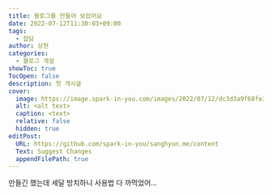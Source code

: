 ```yaml
---
title: 블로그를 만들어 보았어요
date: 2022-07-12T11:30:03+09:00
tags:
  - 잡담
author: 상현
categories:
  - 블로그 개설
showToc: true
TocOpen: false
description: 첫 개시글
cover:
  image: https://image.spark-in-you.com/images/2022/07/12/dc3d3a9f68fe3fb408a01dd6e38a250e.jpg
  alt: <alt text>
  caption: <text>
  relative: false
  hidden: true
editPost:
  URL: https://github.com/spark-in-you/sanghyun.me/content
  Text: Suggest Changes
  appendFilePath: true
---
```

만들긴 했는데 세달 방치하니 사용법 다 까먹었어...